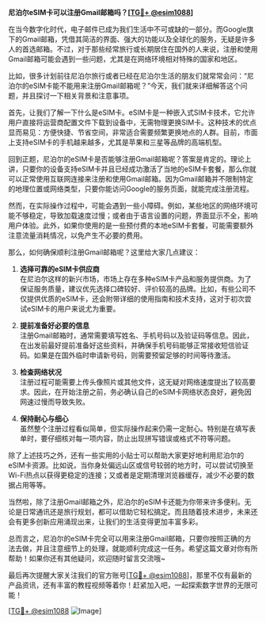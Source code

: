 **尼泊尔eSIM卡可以注册Gmail邮箱吗？[[TG💪+ @esim1088](https://t.me/s/esim1088)]**

在当今数字化时代，电子邮件已成为我们生活中不可或缺的一部分。而Google旗下的Gmail邮箱，凭借其简洁的界面、强大的功能以及全球化的服务，无疑是许多人的首选邮箱。不过，对于那些经常旅行或长期居住在国外的人来说，注册和使用Gmail邮箱可能会遇到一些问题，尤其是在网络环境相对特殊的国家和地区。

比如，很多计划前往尼泊尔旅行或者已经在尼泊尔生活的朋友们就常常会问：“尼泊尔的eSIM卡能不能用来注册Gmail邮箱呢？”今天，我们就来详细解答这个问题，并且探讨一下相关背景和注意事项。

首先，让我们了解一下什么是eSIM卡。eSIM卡是一种嵌入式SIM卡技术，它允许用户直接将运营商配置文件下载到设备中，无需物理更换SIM卡。这种技术的优点显而易见：方便快捷、节省空间，非常适合需要频繁更换地点的人群。目前，市面上支持eSIM卡的手机越来越多，尤其是苹果和三星等品牌的高端机型。

回到正题，尼泊尔的eSIM卡是否能够注册Gmail邮箱呢？答案是肯定的。理论上讲，只要你的设备支持eSIM卡并且已经成功激活了当地的eSIM卡套餐，那么你就可以正常使用互联网连接来注册和使用Gmail邮箱。因为Gmail邮箱并不限制特定的地理位置或网络类型，只要你能访问Google的服务页面，就能完成注册流程。

然而，在实际操作过程中，可能会遇到一些小障碍。例如，某些地区的网络环境可能不够稳定，导致加载速度过慢；或者由于语言设置的问题，界面显示不全，影响用户体验。此外，如果你使用的是一些预付费的本地eSIM卡套餐，可能需要额外注意流量消耗情况，以免产生不必要的费用。

那么，如何确保顺利注册Gmail邮箱呢？这里给大家几点建议：

1. **选择可靠的eSIM卡供应商**  
   在尼泊尔这样的新兴市场，市场上存在多种eSIM卡产品和服务提供商。为了保证服务质量，建议优先选择口碑较好、评价较高的品牌。比如，有些公司不仅提供优质的eSIM卡，还会附带详细的使用指南和技术支持，这对于初次尝试eSIM卡的用户来说尤为重要。

2. **提前准备好必要的信息**  
   注册Gmail邮箱时，通常需要填写姓名、手机号码以及验证码等信息。因此，在出发前最好提前准备好这些资料，并确保手机号码能够正常接收短信验证码。如果是在国外临时申请新号码，则需要预留足够的时间等待激活。

3. **检查网络状况**  
   注册过程可能需要上传头像照片或其他文件，这无疑对网络速度提出了较高要求。因此，在开始注册之前，务必确认自己的eSIM卡网络状态良好，避免因网速过慢而导致失败。

4. **保持耐心与细心**  
   虽然整个注册过程看似简单，但实际操作起来仍需一定耐心。特别是在填写表单时，要仔细核对每一项内容，防止出现拼写错误或格式不符等问题。

除了上述技巧之外，还有一些实用的小贴士可以帮助大家更好地利用尼泊尔的eSIM卡资源。比如说，当你身处偏远山区或信号较弱的地方时，可以尝试切换至Wi-Fi热点以获得更稳定的连接；又或者是定期清理浏览器缓存，减少不必要的数据占用等等。

当然啦，除了注册Gmail邮箱之外，尼泊尔的eSIM卡还能为你带来许多便利。无论是日常通讯还是旅行规划，都可以借助它轻松搞定。而且随着技术进步，未来还会有更多创新应用涌现出来，让我们的生活变得更加丰富多彩。

总而言之，尼泊尔的eSIM卡完全可以用来注册Gmail邮箱，只要你按照正确的方法去做，并且注意细节上的处理，就能顺利完成这一任务。希望这篇文章对你有所帮助！如果你还有其他疑问，欢迎随时留言交流哦~

最后再次提醒大家关注我们的官方账号[[TG💪+ @esim1088](https://t.me/s/esim1088)]，那里不仅有最新的产品资讯，还有丰富的教程视频等着你！赶紧加入吧，一起探索数字世界的无限可能！

[[TG💪+ @esim1088](https://t.me/s/esim1088) ![Image](https://i.postimg.cc/4NQfJmqS/Snipaste-2025-05-13-00-14-12.png)]